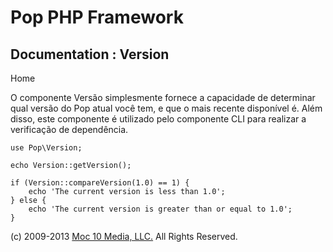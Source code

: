 Pop PHP Framework
=================

Documentation : Version
-----------------------

Home

O componente Versão simplesmente fornece a capacidade de determinar qual
versão do Pop atual você tem, e que o mais recente disponível é. Além
disso, este componente é utilizado pelo componente CLI para realizar a
verificação de dependência.

    use Pop\Version;

    echo Version::getVersion();

    if (Version::compareVersion(1.0) == 1) {
        echo 'The current version is less than 1.0';
    } else {
        echo 'The current version is greater than or equal to 1.0';
    }

\(c) 2009-2013 [Moc 10 Media, LLC.](http://www.moc10media.com) All
Rights Reserved.
